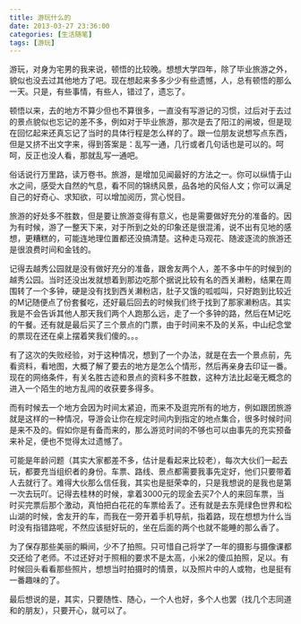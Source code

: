 ```yaml
---
title: 游玩什么的
date: 2013-03-27 23:36:00
categories: [生活随笔]
tags: [游玩]
---
```


游玩，对身为宅男的我来说，顿悟的比较晚。想想大学四年，除了毕业旅游之外，貌似也没去过其他地方了吧。现在想起来多多少少有些遗憾，人，总有顿悟的那么一天。只是，有些事情，有些人，错过了，遗忘了。

顿悟以来，去的地方不算少但也不算很多，一直没有写游记的习惯，过后对于去过的景点貌似也忘记的差不多，例如对于毕业旅游，那次是去了阳江的闸坡，但是现在回忆起来还真忘记了当时的具体行程是怎么样的了。跟一位朋友说想写点东西，但是又挤不出文字来，得到答案是：乱写一通，几行或者几句话也是可以的。呵呵，反正也没人看，那就乱写一通吧。

俗话说行万里路，读万卷书。旅游，是增加见闻最好的方法之一。你可以纵情于山水之间，感受大自然的气息，看不同的锦绣风景，品各地的风俗人文；你可以满足自己的好奇心、求知欲，可以增加阅历，赏心悦目。
 
旅游的好处多不胜数，但是要让旅游变得有意义，也是需要做好充分的准备的。因为有时候，游了一整天下来，对于所到之处的印象还是很混淆，说不出有见地的感想，更糟糕的，可能连地理位置都还没搞清楚。这种走马观花、随波逐流的旅游还是很浪费时间和金钱的。

记得去越秀公园就是没有做好充分的准备，跟舍友两个人，差不多中午的时候到的越秀公园。当时还没出发就想着到那边吃那个据说比较有名的西关濑粉，结果在周围转了一个多钟，硬是没有找到西关濑粉店，肚子又饿的呱呱叫，只好跑到比较近的M记随便点了份套餐吃，还好最后回去的时候我们终于找到了那家濑粉店。其实我是不会告诉其他人那天我们两个人跑那么远，走了一个多钟的路，然后在M记吃的午餐。还有就是最后买了三个景点的门票，由于时间来不及的关系，中山纪念堂的票现在还在桌上摆着笑我们傻的。。。

有了这次的失败经验，对于这种情况，想到了一个办法，就是在去一个景点前，先看资料，看地图，大概了解了要去的地方是怎么个情形，然后再亲身去印证一番。现在的网络条件，有关名胜古迹和景点的资料多不胜数，这种方法比起毫无概念的进入一个陌生的地方乱闯的收获要多得多。

而有时候去一个地方会因为时间太紧迫，而来不及逛完所有的地方，例如跟团旅游就是这样的一种情况，导游会让你在规定时间内到指定的地点集合，很多时候时间是来不及的。假如你是有备而来的，那么游览时间的不够也可以由事先的充实预备来补足，便也不觉得太过遗憾了。

可能是年龄问题（其实大家都差不多，估计是看起来比较老），每次大伙们一起去玩，都要充当组织者的身份。车票、路线、景点都需要我事先定好，他们只要带着人去就行了。难得大伙那么信任我，其实也是挺荣幸的，只是我想说的是我也是第一次去玩吖。记得去桂林的时候，拿着3000元的现金去买7个人的来回车票，当时买完票后那个激动，真怕把白花花的车票给丢了。还有就是去东莞绿色世界和松山湖的时候，舍友开的车，而我在一旁开着手机导航，指着路，现在想想为什么当时没有指错路呢，不然应该挺好玩的，坐在后面的两个也就不能睡的那么香了。

为了保存那些美丽的瞬间，少不了拍照。只可惜自己将学了一年的摄影与摄像课都交还给了老师。不过还好对于照相的要求不是太高，小米2的傻瓜拍照，足以。有时候回头看看那些照片，想想当时拍摄时的情景，以及照片中的人或物，也是挺有一番趣味的了。

最后想说的是，其实，只要随性、随心，一个人也好，多个人也罢（找几个志同道和的朋友），只要开心，就可以了。